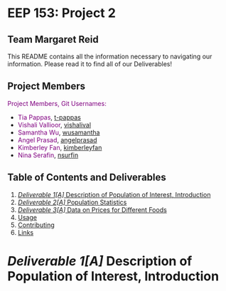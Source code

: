 # EEP 153: Project 2
## Team Margaret Reid

This README contains all the information necessary to navigating our information. Please read it to find all of our Deliverables!

## Project Members
<span style="color:purple">Project Members, Git Usernames:</span>
- <span style="color:purple">Tia Pappas</span>, [t-pappas](https://github.com/t-pappas)
- <span style="color:purple">Vishali Vallioor</span>, [vishalival](https://github.com/vishalival)
- <span style="color:purple">Samantha Wu</span>, [wusamantha](https://github.com/wusamantha)
- <span style="color:purple">Angel Prasad</span>, [angelprasad](https://github.com/angelprasad)
- <span style="color:purple">Kimberley Fan</span>, [kimberleyfan](https://github.com/kimberleyfan)
- <span style="color:purple">Nina Serafin</span>, [nsurfin](https://github.com/nsurfin)

## Table of Contents and Deliverables
1. [*Deliverable 1[A]* Description of Population of Interest, Introduction](intro")
2. [*Deliverable 2[A]* Population Statistics](https://github.com)
3. [*Deliverable 3[A]* Data on Prices for Different Foods](https://docs.google.com/spreadsheets/d/1jIjL0Pp4UtbiCsN952j8x1a-oP-LAuQ-/edit?usp=sharing&ouid=103623287063864927566&rtpof=true&sd=true)
4. [Usage](#usage)
5. [Contributing](#contributing)
6. [Links](#links)


# *Deliverable 1[A]* Description of Population of Interest, Introduction <a name="intro">
